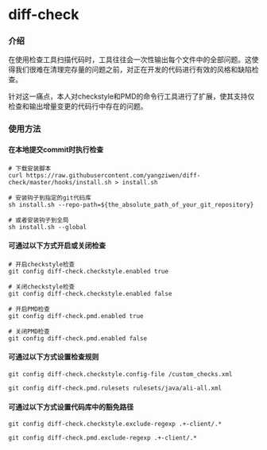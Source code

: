 # diff-check
### 介绍
在使用检查工具扫描代码时，工具往往会一次性输出每个文件中的全部问题。这使得我们很难在清理完存量的问题之前，对正在开发的代码进行有效的风格和缺陷检查。

针对这一痛点，本人对checkstyle和PMD的命令行工具进行了扩展，使其支持仅检查和输出增量变更的代码行中存在的问题。

### 使用方法
#### 在本地提交commit时执行检查
```Shell
# 下载安装脚本
curl https://raw.githubusercontent.com/yangziwen/diff-check/master/hooks/install.sh > install.sh

# 安装钩子到指定的git代码库
sh install.sh --repo-path=${the_absolute_path_of_your_git_repository}

# 或者安装钩子到全局
sh install.sh --global
```
#### 可通过以下方式开启或关闭检查

```
# 开启checkstyle检查
git config diff-check.checkstyle.enabled true

# 关闭checkstyle检查
git config diff-check.checkstyle.enabled false

# 开启PMD检查
git config diff-check.pmd.enabled true

# 关闭PMD检查
git config diff-check.pmd.enabled false
```

#### 可通过以下方式设置检查规则
```
git config diff-check.checkstyle.config-file /custom_checks.xml

git config diff-check.pmd.rulesets rulesets/java/ali-all.xml
```

#### 可通过以下方式设置代码库中的豁免路径
```
git config diff-check.checkstyle.exclude-regexp .+-client/.*

git config diff-check.pmd.exclude-regexp .+-client/.*
```
